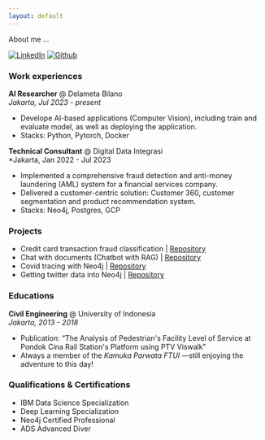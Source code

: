 ```yaml
---
layout: default
---
```


About me ...

[![LinkedIn][LinkedIn-badge]][LinkedIn-url] [![Github][Github-badge]][Github-url]


### Work experiences

**AI Researcher** @ Delameta Bilano <br>
*Jakarta, Jul 2023 - present*
- Develope AI-based applications (Computer Vision), including train and evaluate model, as well as deploying the application.
- Stacks: Python, Pytorch, Docker

**Technical Consultant** @ Digital Data Integrasi <br>
*Jakarta, Jan 2022 - Jul 2023
- Implemented a comprehensive fraud detection and anti-money laundering (AML) system for a financial services company.
- Delivered a customer-centric solution: Customer 360, customer segmentation and product recommendation system.
- Stacks: Neo4j, Postgres, GCP

### Projects

- Credit card transaction fraud classification | 
[Repository](https://github.com/latestcomment/credit-card-fraud)
- Chat with documents (Chatbot with RAG) | 
[Repository](https://github.com/latestcomment/chat-with-docs)
- Covid tracing with Neo4j | 
[Repository](https://github.com/latestcomment/hackathon2022_covid_tracing)
- Getting twitter data into Neo4j |
[Repository](https://github.com/latestcomment/neo4j_social_media_twitter)

### Educations

**Civil Engineering** @ University of Indonesia <br>
*Jakarta, 2013 - 2018*
- Publication: “The Analysis of Pedestrian's Facility Level of Service at Pondok Cina Rail Station's Platform using PTV Viswalk”
- Always a member of the *Kamuka Parwata FTUI* —still enjoying the adventure to this day!

### Qualifications & Certifications

- IBM Data Science Specialization
- Deep Learning Specialization
- Neo4j Certified Professional
- ADS Advanced Diver

<!-- [![App Platorm](https://doimages.nyc3.cdn.digitaloceanspaces.com/002Blog/0-BLOG-BANNERS/app_platform.png)](https://www.digitalocean.com/products/app-platform) -->


[LinkedIn-badge]: https://ziadoua.github.io/m3-Markdown-Badges/badges/LinkedIn/linkedin1.svg
[LinkedIn-url]: https://www.linkedin.com/in/exaheydemans/

[Github-badge]: https://ziadoua.github.io/m3-Markdown-Badges/badges/Github/github1.svg
[Github-url]: https://github.com/latestcomment/

<!-- [Link to another page](./another-page.html). -->